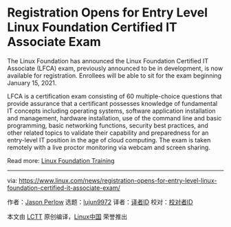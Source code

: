 [#]: collector: (lujun9972)
[#]: translator: ( )
[#]: reviewer: ( )
[#]: publisher: ( )
[#]: url: ( )
[#]: subject: (Registration Opens for Entry Level Linux Foundation Certified IT Associate Exam)
[#]: via: (https://www.linux.com/news/registration-opens-for-entry-level-linux-foundation-certified-it-associate-exam/)
[#]: author: (Jason Perlow https://www.linux.com/author/jperlow/)

Registration Opens for Entry Level Linux Foundation Certified IT Associate Exam
======

The Linux Foundation has announced the Linux Foundation Certified IT Associate (LFCA) exam, previously announced to be in development, is now available for registration. Enrollees will be able to sit for the exam beginning January 15, 2021.

LFCA is a certification exam consisting of 60 multiple-choice questions that provide assurance that a certificant possesses knowledge of fundamental IT concepts including operating systems, software application installation and management, hardware installation, use of the command line and basic programming, basic networking functions, security best practices, and other related topics to validate their capability and preparedness for an entry-level IT position in the age of cloud computing. The exam is taken remotely with a live proctor monitoring via webcam and screen sharing.

Read more: [Linux Foundation Training][1]

--------------------------------------------------------------------------------

via: https://www.linux.com/news/registration-opens-for-entry-level-linux-foundation-certified-it-associate-exam/

作者：[Jason Perlow][a]
选题：[lujun9972][b]
译者：[译者ID](https://github.com/译者ID)
校对：[校对者ID](https://github.com/校对者ID)

本文由 [LCTT](https://github.com/LCTT/TranslateProject) 原创编译，[Linux中国](https://linux.cn/) 荣誉推出

[a]: https://www.linux.com/author/jperlow/
[b]: https://github.com/lujun9972
[1]: https://training.linuxfoundation.org/announcements/registration-opens-for-entry-level-linux-foundation-certified-it-administrator-exam/?utm_source=linuxcom&utm_medium=blog&utm_campaign=lfca1120
